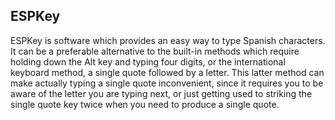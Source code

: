 
ESPKey
------
ESPKey is software which provides an easy way to type Spanish characters. It can be a preferable alternative to the built-in methods which require holding down the Alt key and typing four digits, or the international keyboard method, a single quote followed by a letter. This latter method can make actually typing a single quote inconvenient, since it requires you to be aware of the letter you are typing next, or just getting used to striking the single quote key twice when you need to produce a single quote. 

